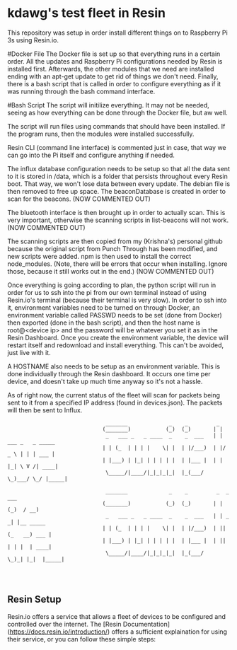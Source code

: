 # kdawg's test fleet in Resin
This repository was setup in order install different things on to Raspberry Pi 3s using Resin.io.

#Docker File
The Docker file is set up so that everything runs in a certain order. All the updates and Raspberry Pi configurations needed by Resin is installed first. Afterwards, the other modules that we need are installed ending with an apt-get update to get rid of things we don't need. Finally, there is a bash script that is called in order to configure everything as if it was running through the bash command interface.

#Bash Script
The script will initilize everything. It may not be needed, seeing as how everything can be done through the Docker file, but aw well.

The script will run files using commands that should have been installed. If the program runs, then the modules were installed successfully.

Resin CLI (command line interface) is commented just in case, that way we can go into the Pi itself and configure anything if needed.

The influx database configuration needs to be setup so that all the data sent to it is stored in /data, which is a folder that persists throughout every Resin boot. That way, we won't lose data between every update. The debian file is then removed to free up space. The beaconDatabase is created in order to scan for the beacons. (NOW COMMENTED OUT)

The bluetooth interface is then brought up in order to actually scan. This is very important, otherwise the scanning scripts in list-beacons will not work. (NOW COMMENTED OUT)

The scanning scripts are then copied from my (Krishna's) personal github because the original script from Punch Through has been modified, and new scripts were added. npm is then used to install the correct node_modules. (Note, there will be errors that occur when installing. Ignore those, because it still works out in the end.) (NOW COMMENTED OUT)

Once everything is going according to plan, the python script will run in order for us to ssh into the pi from our own terminal instead of using Resin.io's terminal (because their terminal is very slow). In order to ssh into it, environment variables need to be turned on through Docker, an environment variable called PASSWD needs to be set (done from Docker) then exported (done in the bash script), and then the host name is root@\<device ip\> and the password will be whatever you set it as in the Resin Dashboard. Once you create the environment variable, the device will restart itself and redownload and install everything. This can't be avoided, just live with it.

A HOSTNAME also needs to be setup as an environment variable. This is done individually through the Resin dashboard. It occurs one time per device, and doesn't take up much time anyway so it's not a hassle.

As of right now, the current status of the fleet will scan for packets being sent to it from a specified IP address (found in devices.json). The packets will then be sent to Influx.

```
                               _______             _    _         _
                              (_______)           (_)  (_)       | |
                               _   ___ _   _ ____  _    _  ___   | | ___ _   _ _____
                              | | (_  | | | |    \| |  | |/___)  | |/ _ \ | | | ___ |
                              | |___) | |_| | | | | |  | |___ |  | | |_| \ V /| ____|
                               \_____/|____/|_|_|_|_|  |_(___/    \_)___/ \_/ |_____|
                                
                               _______             _    _         _  _    ___
                              (_______)           (_)  (_)       | |(_)  / __)
                               _   ___ _   _ ____  _    _  ___   | | _ _| |__ _____
                              | | (_  | | | |    \| |  | |/___)  | || (_   __) ___ |
                              | |___) | |_| | | | | |  | |___ |  | || | | |  | ____|
                               \_____/|____/|_|_|_|_|  |_(___/    \_)_| |_|  |_____|
                                 
                                       
                                                       
```
 
## Resin Setup
Resin.io offers a service that allows a fleet of devices to be configured and controlled over the internet. The [Resin Documentation] (https://docs.resin.io/introduction/) offers a sufficient explaination for using their service, or you can follow these simple steps: